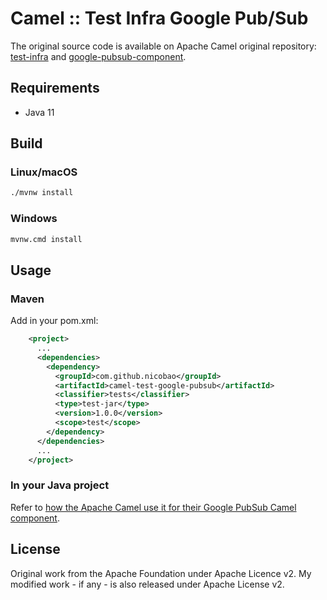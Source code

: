 # Camel :: Test Infra Google Pub/Sub

The original source code is available on Apache Camel original repository: [test-infra](https://github.com/apache/camel/tree/master/test-infra/camel-test-infra-google-pubsub) and [google-pubsub-component](https://github.com/apache/camel/blob/master/components/camel-google-pubsub/src/test/java/org/apache/camel/component/google/pubsub/PubsubTestSupport.java).

## Requirements

- Java 11

## Build

### Linux/macOS

```bash
./mvnw install
```

### Windows

```bash
mvnw.cmd install
```

## Usage

### Maven

Add in your pom.xml:

```xml
    <project>
      ...
      <dependencies>
        <dependency>
          <groupId>com.github.nicobao</groupId>
          <artifactId>camel-test-google-pubsub</artifactId>
          <classifier>tests</classifier>
          <type>test-jar</type>
          <version>1.0.0</version>
          <scope>test</scope>
        </dependency>
      </dependencies>
      ...
    </project>
```

### In your Java project

Refer to [how the Apache Camel use it for their Google PubSub Camel component](https://github.com/apache/camel/tree/master/test-infra/camel-test-infra-google-pubsub/src/test/java/org/apache/camel/test/infra/google/pubsub).

## License

Original work from the Apache Foundation under Apache Licence v2.
My modified work - if any - is also released under Apache License v2.
